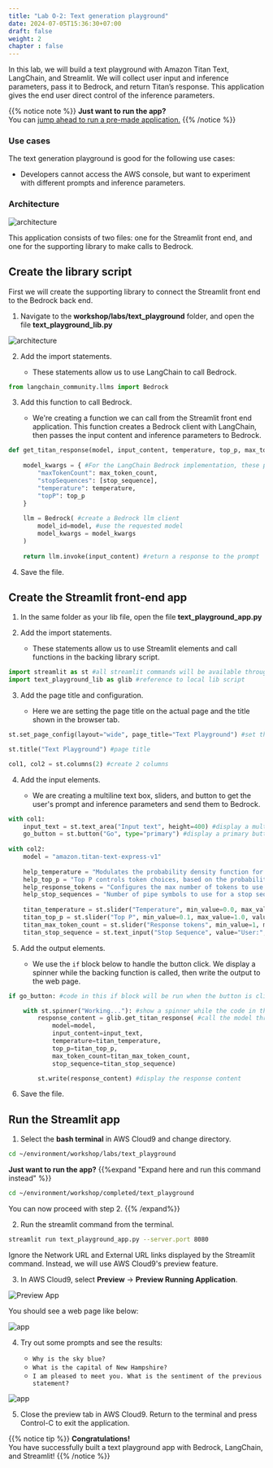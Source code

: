 ```yaml
---
title: "Lab O-2: Text generation playground"
date: 2024-07-05T15:36:30+07:00
draft: false
weight: 2
chapter : false
---
```


In this lab, we will build a text playground with Amazon Titan Text, LangChain, and Streamlit. We will collect user input and inference parameters, pass it to Bedrock, and return Titan’s response. This application gives the end user direct control of the inference parameters.

{{% notice note %}}
**Just want to run the app?**\
You can [jump ahead to run a pre-made application.](#run-the-streamlit-app)
{{% /notice %}}

### Use cases
The text generation playground is good for the following use cases:

- Developers cannot access the AWS console, but want to experiment with different prompts and inference parameters.

### Architecture

![architecture](/images/2-Bedrock/bonus/O-2/architecture.png)

This application consists of two files: one for the Streamlit front end, and one for the supporting library to make calls to Bedrock.

## Create the library script
First we will create the supporting library to connect the Streamlit front end to the Bedrock back end.

1. Navigate to the **workshop/labs/text_playground** folder, and open the file **text_playground_lib.py**

![architecture](/images/2-Bedrock/bonus/O-2/open.png)

2. Add the import statements.

   - These statements allow us to use LangChain to call Bedrock.

```py
from langchain_community.llms import Bedrock
```

3. Add this function to call Bedrock.

   - We're creating a function we can call from the Streamlit front end application. This function creates a Bedrock client with LangChain, then passes the input content and inference parameters to Bedrock.

```python
def get_titan_response(model, input_content, temperature, top_p, max_token_count, stop_sequence): #text-to-text client function
    
    model_kwargs = { #For the LangChain Bedrock implementation, these parameters will be added to the textGenerationConfig item that LangChain creates for us
        "maxTokenCount": max_token_count, 
        "stopSequences": [stop_sequence],
        "temperature": temperature, 
        "topP": top_p
    }
    
    llm = Bedrock( #create a Bedrock llm client
        model_id=model, #use the requested model
        model_kwargs = model_kwargs
    )
    
    return llm.invoke(input_content) #return a response to the prompt
```

4. Save the file.

## Create the Streamlit front-end app
1. In the same folder as your lib file, open the file **text_playground_app.py**

2. Add the import statements.

   - These statements allow us to use Streamlit elements and call functions in the backing library script.

```python
import streamlit as st #all streamlit commands will be available through the "st" alias
import text_playground_lib as glib #reference to local lib script
```

3. Add the page title and configuration.

   - Here we are setting the page title on the actual page and the title shown in the browser tab.

```python
st.set_page_config(layout="wide", page_title="Text Playground") #set the page width wider to accommodate columns

st.title("Text Playground") #page title

col1, col2 = st.columns(2) #create 2 columns
```

4. Add the input elements.

   - We are creating a multiline text box, sliders, and button to get the user's prompt and inference parameters and send them to Bedrock.

```python
with col1:
    input_text = st.text_area("Input text", height=400) #display a multiline text box
    go_button = st.button("Go", type="primary") #display a primary button
            
with col2:
    model = "amazon.titan-text-express-v1"
    
    help_temperature = "Modulates the probability density function for the next tokens, implementing the temperature sampling technique. This parameter can be used to deepen or flatten the density function curve. A lower value results in a steeper curve and more deterministic responses, whereas a higher value results in a flatter curve and more random responses. (float, defaults to 0, max value is 1.5)"
    help_top_p = "Top P controls token choices, based on the probability of the potential choices. If you set Top P below 1.0, the model considers only the most probable options and ignores less probable options. The result is more stable and repetitive completions."
    help_response_tokens = "Configures the max number of tokens to use in the generated response. (int, defaults to 512)"
    help_stop_sequences = "Number of pipe symbols to use for a stop sequence."
    
    titan_temperature = st.slider("Temperature", min_value=0.0, max_value=1.0, value=0.0, step=0.1, help=help_temperature, format='%.1f')
    titan_top_p = st.slider("Top P", min_value=0.1, max_value=1.0, value=0.9, step=0.1, help=help_top_p, format='%.1f')
    titan_max_token_count = st.slider("Response tokens", min_value=1, max_value=4096, value=512, step=1, help=help_response_tokens)
    titan_stop_sequence = st.text_input("Stop Sequence", value="User:", help=help_stop_sequences)
```

5. Add the output elements.

   - We use the `if` block below to handle the button click. We display a spinner while the backing function is called, then write the output to the web page.

```python
if go_button: #code in this if block will be run when the button is clicked

    with st.spinner("Working..."): #show a spinner while the code in this with block runs
        response_content = glib.get_titan_response( #call the model through the supporting library
            model=model,
            input_content=input_text, 
            temperature=titan_temperature, 
            top_p=titan_top_p, 
            max_token_count=titan_max_token_count, 
            stop_sequence=titan_stop_sequence) 

        st.write(response_content) #display the response content
```

6. Save the file.

## Run the Streamlit app
1. Select the **bash terminal** in AWS Cloud9 and change directory.

```bash
cd ~/environment/workshop/labs/text_playground
```

**Just want to run the app?**
{{%expand "Expand here and run this command instead" %}}
```bash
cd ~/environment/workshop/completed/text_playground
```
You can now proceed with step 2.
{{% /expand%}}

2. Run the streamlit command from the terminal.

```bash
streamlit run text_playground_app.py --server.port 8080
```

Ignore the Network URL and External URL links displayed by the Streamlit command. Instead, we will use AWS Cloud9's preview feature.

3. In AWS Cloud9, select **Preview** -> **Preview Running Application**.

![Preview App](/images/2-Bedrock/F-9/2.png)

You should see a web page like below:

![app](/images/2-Bedrock/bonus/O-2/app.png)

4. Try out some prompts and see the results:

   - `Why is the sky blue?`
   - `What is the capital of New Hampshire?`
   - `I am pleased to meet you. What is the sentiment of the previous statement?`

![app](/images/2-Bedrock/bonus/O-2/app-in-use.png)

5. Close the preview tab in AWS Cloud9. Return to the terminal and press Control-C to exit the application.

{{% notice tip %}}
**Congratulations!**\
You have successfully built a text playground app with Bedrock, LangChain, and Streamlit!
{{% /notice %}}